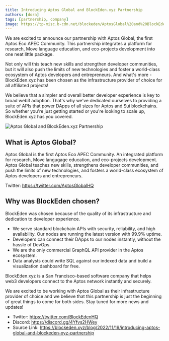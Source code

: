 ```yaml
---
title: Introducing Aptos Global and BlockEden.xyz Partnership
authors: [dora]
tags: [partnership, company]
image: https://tp-misc.b-cdn.net/blockeden/AptosGlobal%20and%20BlockEden.xyz.png
---
```


We are excited to announce our partnership with Aptos Global, the first Aptos Eco APEC Community. This partnership integrates a platform for research, Move language education, and eco-projects development into one neat little package.

Not only will this teach new skills and strengthen developer communities, but it will also push the limits of new technologies and foster a world-class ecosystem of Aptos developers and entrepreneurs. And what's more - BlockEden.xyz has been chosen as the infrastructure provider of choice for all affiliated projects!

We believe that a simpler and overall better developer experience is key to broad web3 adoption. That's why we've dedicated ourselves to providing a suite of APIs that power DApps of all sizes for Aptos and Sui blockchains. So whether you're just getting started or you're looking to scale up, BlockEden.xyz has you covered.

![Aptos Global and BlockEden.xyz Partnership](https://tp-misc.b-cdn.net/blockeden/AptosGlobal%20and%20BlockEden.xyz.png)


## What is Aptos Global?

Aptos Global is the first Aptos Eco APEC Community. An integrated platform for research, Move langugage education, and eco-projects development. Aptos Global teaches new skills, strengthens developer communities, and push the limits of new technologies, and fosters a world-class ecosystem of Aptos developers and entrepreneurs.

Twitter: https://twitter.com/AptosGlobalHQ

## Why was BlockEden chosen?

BlockEden was chosen because of the quality of its infrastructure and dedication to developer experience.

- We serve standard blockchain APIs with security, reliability, and high availability. Our nodes are running the latest version with 99.9% uptime.
- Developers can connect their DApps to our nodes instantly, without the hassle of DevOps.
- We are the only commercial GraphQL API provider in the Aptos ecosystem.
- Data analysts could write SQL against our indexed data and build a visualization dashboard for free.

BlockEden.xyz is a San Francisco-based software company that helps web3 developers connect to the Aptos network instantly and securely.

We are excited to be working with Aptos Global as their infrastructure provider of choice and we believe that this partnership is just the beginning of great things to come for both sides. Stay tuned for more news and updates!

* Twitter: https://twitter.com/BlockEdenHQ
* Discord: https://discord.gg/4Yfvs2HWey
* Source Link: https://blockeden.xyz/blog/2022/11/19/introducing-aptos-global-and-blockeden-xyz-partnership
